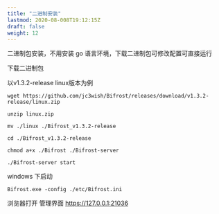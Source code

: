 ```yaml
---
title: "二进制安装"
lastmod: 2020-08-008T19:12:15Z
draft: false
weight: 12
---
```




二进制包安装，不用安装 go 语言环境，下载二进制包可修改配置可直接运行

下载二进制包

以v1.3.2-release linux版本为例

```
wget https://github.com/jc3wish/Bifrost/releases/download/v1.3.2-release/linux.zip

unzip linux.zip 

mv ./linux ./Bifrost_v1.3.2-release

cd ./Bifrost_v1.3.2-release

chmod a+x ./Bifrost ./Bifrost-server

./Bifrost-server start
```


windows 下启动

```
Bifrost.exe -config ./etc/Bifrost.ini

```

浏览器打开 管理界面  https://127.0.0.1:21036
